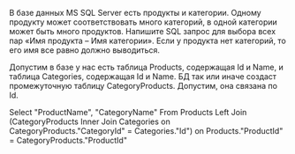 В базе данных MS SQL Server есть продукты и категории. Одному продукту может соответствовать много категорий, в одной категории может быть много продуктов. 
Напишите SQL запрос для выбора всех пар «Имя продукта – Имя категории». 
Если у продукта нет категорий, то его имя все равно должно выводиться.

Допустим в базе у нас есть таблица Products, содержащая Id и Name, и таблица Categories, содержащая Id и Name.
БД так или иначе создаст промежуточную таблицу CategoryProducts. Допустим, она связана по Id.

Select "ProductName", "CategoryName" From Products 
Left Join (CategoryProducts Inner Join Categories on CategoryProducts."CategoryId" = Categories."Id")
on Products."ProductId" = CategoryProducts."ProductId"







